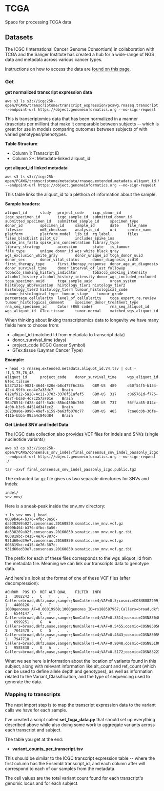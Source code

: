 # TCGA

Space for processing TCGA data

## Datasets
The ICGC (International Cancer Genome Consortium) in collaboration with TCGA and the Sanger Institute has created a hub for a wide-range of NGS data and metadata across various cancer types.

Instructions on how to access the data are [found on this page](https://docs.icgc-argo.org/docs/data-access/icgc-25k-data).

### Get
**get normalized transcript expression data**

```
aws s3 ls s3://icgc25k-open/PCAWG/transcriptome/transcript_expression/pcawg.rnaseq.transcript.expr.tpm.tsv.gz --endpoint-url https://object.genomeinformatics.org --no-sign-request
```

This is transcriptomics data that has been normalized in a manner (trascripts per million) that make it comparable between subjects -- which is great for use in models comparing outcomes between subjects of with varied genotypes/phenotypes.

**Table Structure**:
- Column 1: Transcript ID
- Column 2+: Metadata-linked aliquot_id


**get aliquot_id linked metadata**
```
aws s3 ls s3://icgc25k-open/PCAWG/transcriptome/metadata/rnaseq.extended.metadata.aliquot_id.V4.tsv.gz --endpoint-url https://object.genomeinformatics.org --no-sign-request
```

This table links the aliquot_id to a plethora of information about the sample.

**Sample headers:**
```
aliquot_id      study   project_code    icgc_donor_id   icgc_specimen_id        icgc_sample_id  submitted_donor_id      submitted_specimen_id   submitted_sample_id     specimen_type   donor_id        specimen_id     sample_id       date    file_name filesize        md5_checksum    analysis_id     uri     center_name     platform        platform_model  lib_id  rg_label        files   files_blacklist pilot_63        includes_spike_ins      spike_ins_fasta spike_ins_concentration library_type      library_strategy        accession       state   is_tumour       file_type       unique_donor_id wgs_white_black_gray    wgs_exclusion_white_gray        donor_unique_id tcga_donor_uuid donor_sex       donor_vital_status      donor_diagnosis_icd10     first_therapy_type      first_therapy_response  donor_age_at_diagnosis  donor_survival_time     donor_interval_of_last_followup tobacco_smoking_history_indicator       tobacco_smoking_intensity       alcohol_history alcohol_history_intensity donor_wgs_included_excluded     tcga_specimen_uuid      tcga_sample_uuid        organ_system    histology_abbreviation  histology_tier1 histology_tier2 histology_tier3 histology_tier4 tumour_histological_code        tumour_histological_type  tumour_stage    tumour_grade    percentage_cellularity  level_of_cellularity    tcga_expert_re.review   tumour_histological_comment     specimen_donor_treatment_type   rna_seq_specimen_id     Color (RGB code)        rna_seq_aliquot_id        wgs_aliquot_id  GTex.tissue     tumor.normal    matched_wgs_aliquot_id
```

When thinking about linking transcriptomics data to longevity we have many fields here to choose from:
- aliquot_id (matched Id from metadata to transcript data)
- donor_survival_time (days)
- project_code (ICGC Cancer Symbol)
- GTex.tissue (Layman Cancer Type)

**Example:**
```
➜ head -5 rnaseq.extended.metadata.aliquot_id.V4.tsv | cut -f1,3,75,76,48 
aliquot_id      project_code    donor_survival_time     wgs_aliquot_id  GTex.tissue
b337121c-9821-4644-820e-b8c477f6c38a    GBM-US  489     d60f54f5-b154-42c4-99fb-cea4e7a33dc7    Brain
612ef912-5a28-4c11-8703-3376f51afef5    GBM-US  317     c065761d-f775-457f-bda0-4c7c257a701e    Brain
56a705f4-fd28-44ff-8a3c-85bc4300c760    GBM-US  737     56ffaa35-814c-4c0b-b3c6-d4514d34fec2    Brain
28239a0e-9990-49ef-a159-ba63fb078c77    GBM-US  485     7cae6c0b-36fe-411b-bbba-093a4c846d84    Brain
```

**Get Linked SNV and Indel Data**

The ICGC data collection also provides VCF files for indels and SNVs (single nucleotide variants)

```
aws s3 cp s3://icgc25k-open/PCAWG/consensus_snv_indel/final_consensus_snv_indel_passonly_icgc.public.tgz --endpoint-url https://object.genomeinformatics.org --no-sign-request ./

tar -zxvf final_consensus_snv_indel_passonly_icgc.public.tgz
```

The extracted tar.gz file gives us two separate directories for SNVs and Indels:

```
indel/
snv_mnv/
```

Here is a sneak-peak inside the snv_mv directory:

```
➜ ls snv_mnv | head
0009b464-b376-4fbc-8a56-da538269a02f.consensus.20160830.somatic.snv_mnv.vcf.gz 
0009b464-b376-4fbc-8a56-da538269a02f.consensus.20160830.somatic.snv_mnv.vcf.gz.tbi 
003819bc-c415-4e76-887c-931d60ed39e7.consensus.20160830.somatic.snv_mnv.vcf.gz 
003819bc-c415-4e76-887c-931d60ed39e7.consensus.20160830.somatic.snv_mnv.vcf.gz.tbi 
```

The prefix for each of these files corresponds to the wgs_aliquot_id from the metadata file. Meaning we can link our transcripts data to genotype data.

And here's a look at the format of one of these VCF files (after decompression):

```
#CHROM  POS ID  REF ALT QUAL    FILTER  INFO
1   1002242 .   C   T   .   .   Callers=broad,dkfz,muse,sanger;NumCallers=4;VAF=0.5;cosmic=COSN8882299;t_alt_count=14;t_ref_count=14;Variant_Classification=RNA
1   4400126 .   C   T   .   .   1000genomes_AF=0.00019968;1000genomes_ID=rs188587967;Callers=broad,dkfz,muse,sanger;NumCallers=4;VAF=0.2;cosmic=COSN8470412;dbsnp=rs188587967;t_alt_count=6;t_ref_count=24;Variant_Classification=IGR
1   6544147 .   C   T   .   .   Callers=broad,dkfz,muse,sanger;NumCallers=4;VAF=0.3514;cosmic=COSN8504060;t_alt_count=13;t_ref_count=24;Variant_Classification=Intron
1   6999251 .   G   A   .   .   Callers=broad,dkfz,muse,sanger;NumCallers=4;VAF=0.5455;cosmic=COSN8505688;t_alt_count=18;t_ref_count=15;Variant_Classification=Intron
1   7043470 .   C   G   .   .   Callers=broad,dkfz,muse,sanger;NumCallers=4;VAF=0.4643;cosmic=COSN8505922;repeat_masker=L2c;t_alt_count=13;t_ref_count=15;Variant_Classification=Intron
1   7947718 .   C   T   .   .   Callers=broad,dkfz,muse,sanger;NumCallers=4;VAF=0.9048;cosmic=COSN8510046;repeat_masker=AluJb;t_alt_count=19;t_ref_count=2;Variant_Classification=IGR
1   9585830 .   G   A   .   .   Callers=broad,dkfz,muse,sanger;NumCallers=4;VAF=0.5172;cosmic=COSN8522351;repeat_masker=LTR2;t_alt_count=15;t_ref_count=14;Variant_Classification=IGR
```

What we see here is information about the location of variants found in this subject, along with relevant information like alt_count and ref_count (which can be used to define allele depth and genotypes), as well as information related to the Variant_Classification, and the type of sequencing used to generate the data.

### Mapping to transcripts
The next import step is to map the transcript expression data to the variant calls we have for each sample. 

I've created a script called **set_tcga_data.py** that should set up everything described above while also doing some work to aggregate variants across each transcript and subject. 

The table you get at the end:
- **variant_counts_per_transcript.tsv**

 This should be similar to the ICGC transcript expression table -- where the first column has the Ensembl transcript_id, and each column after will correspond to each of our samples from the metadata.

The cell values are the total variant count found for each transcript's genomic locus and for each subject. 